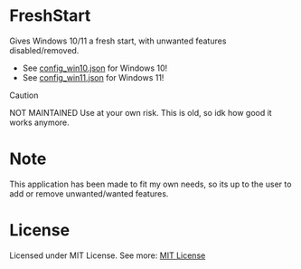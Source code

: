 # FreshStart
Gives Windows 10/11 a fresh start, with unwanted features disabled/removed.

- See [config_win10.json](https://github.com/JokkeeZ/FreshStart/blob/main/FreshStart/config_win10.json) for Windows 10!
- See [config_win11.json](https://github.com/JokkeeZ/FreshStart/blob/main/FreshStart/config_win11.json) for Windows 11!

> [!CAUTION]
> NOT MAINTAINED
> Use at your own risk. This is old, so idk how good it works anymore.

# Note
This application has been made to fit my own needs, so its up to the user to add or remove unwanted/wanted features.

# License
Licensed under MIT License. See more: [MIT License](https://github.com/JokkeeZ/FreshStart/blob/main/LICENSE)
